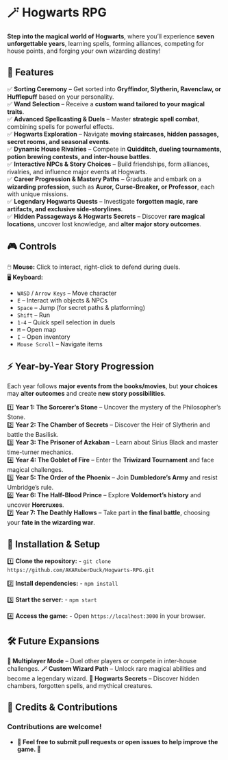 # 🪄 Hogwarts RPG  

**Step into the magical world of Hogwarts**, where you’ll experience **seven unforgettable years**, learning spells, forming alliances, competing for house points, and forging your own wizarding destiny!  

## **🏰 Features**  

✅ **Sorting Ceremony** – Get sorted into **Gryffindor, Slytherin, Ravenclaw, or Hufflepuff** based on your personality.  
✅ **Wand Selection** – Receive a **custom wand tailored to your magical traits**.  
✅ **Advanced Spellcasting & Duels** – Master **strategic spell combat**, combining spells for powerful effects.  
✅ **Hogwarts Exploration** – Navigate **moving staircases, hidden passages, secret rooms, and seasonal events**.  
✅ **Dynamic House Rivalries** – Compete in **Quidditch, dueling tournaments, potion brewing contests, and inter-house battles**.  
✅ **Interactive NPCs & Story Choices** – Build friendships, form alliances, rivalries, and influence major events at Hogwarts.  
✅ **Career Progression & Mastery Paths** – Graduate and embark on a **wizarding profession**, such as **Auror, Curse-Breaker, or Professor**, each with unique missions.  
✅ **Legendary Hogwarts Quests** – Investigate **forgotten magic, rare artifacts, and exclusive side-storylines**.  
✅ **Hidden Passageways & Hogwarts Secrets** – Discover **rare magical locations**, uncover lost knowledge, and **alter major story outcomes**.  

## **🎮 Controls**  

🖱️ **Mouse:** Click to interact, right-click to defend during duels.  
🖥️ **Keyboard:**  
- `WASD` / `Arrow Keys` – Move character  
- `E` – Interact with objects & NPCs  
- `Space` – Jump (for secret paths & platforming)  
- `Shift` – Run  
- `1-4` – Quick spell selection in duels  
- `M` – Open map  
- `I` – Open inventory  
- `Mouse Scroll` – Navigate items  

## **⚡ Year-by-Year Story Progression**  

Each year follows **major events from the books/movies**, but **your choices** may **alter outcomes** and create **new story possibilities**.  

1️⃣ **Year 1: The Sorcerer’s Stone** – Uncover the mystery of the Philosopher’s Stone.  
2️⃣ **Year 2: The Chamber of Secrets** – Discover the Heir of Slytherin and battle the Basilisk.  
3️⃣ **Year 3: The Prisoner of Azkaban** – Learn about Sirius Black and master time-turner mechanics.  
4️⃣ **Year 4: The Goblet of Fire** – Enter the **Triwizard Tournament** and face magical challenges.  
5️⃣ **Year 5: The Order of the Phoenix** – Join **Dumbledore’s Army** and resist Umbridge’s rule.  
6️⃣ **Year 6: The Half-Blood Prince** – Explore **Voldemort’s history** and uncover **Horcruxes**.  
7️⃣ **Year 7: The Deathly Hallows** – Take part in **the final battle**, choosing your **fate in the wizarding war**.  

## **🚀 Installation & Setup**  

1️⃣ **Clone the repository:** - ```git clone https://github.com/AKARuberDuck/Hogwarts-RPG.git```

2️⃣ **Install dependencies:** - ```npm install```

3️⃣ **Start the server:** - ```npm start```

4️⃣ **Access the game:** - Open ```https://localhost:3000``` in your browser.

## **🛠️ Future Expansions**
 **🎩 Multiplayer Mode** 
  – Duel other players or compete in inter-house challenges. 
 **🪄 Custom Wizard Path** 
   – Unlock rare magical abilities and become a legendary wizard.
 **🏰 Hogwarts Secrets**
   – Discover hidden chambers, forgotten spells, and mythical creatures.

## **📜 Credits & Contributions**
### **Contributions are welcome!** 
   - **🧙 Feel free to submit pull requests or open issues to help improve the game. 🚀**
